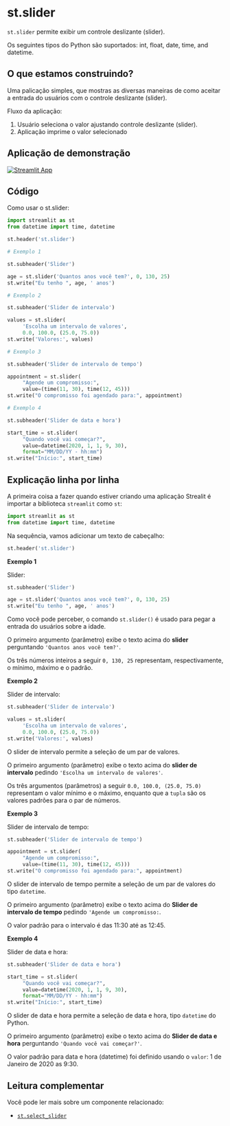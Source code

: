 # st.slider

`st.slider` permite exibir um controle deslizante (slider).

Os seguintes tipos do Python são suportados: int, float, date, time, and datetime.

## O que estamos construindo?

Uma palicação simples, que mostras as diversas maneiras de como aceitar a entrada do usuários com o controle deslizante (slider).

Fluxo da aplicação:
1. Usuário seleciona o valor ajustando controle deslizante (slider). 
2. Aplicação imprime o valor selecionado

## Aplicação de demonstração

[![Streamlit App](https://static.streamlit.io/badges/streamlit_badge_black_white.svg)](https://share.streamlit.io/dataprofessor/st.slider/)


## Código
Como usar o st.slider:

```python
import streamlit as st
from datetime import time, datetime

st.header('st.slider')

# Exemplo 1

st.subheader('Slider')

age = st.slider('Quantos anos você tem?', 0, 130, 25)
st.write("Eu tenho ", age, ' anos')

# Exemplo 2

st.subheader('Slider de intervalo')

values = st.slider(
     'Escolha um intervalo de valores',
     0.0, 100.0, (25.0, 75.0))
st.write('Valores:', values)

# Exemplo 3

st.subheader('Slider de intervalo de tempo')

appointment = st.slider(
     "Agende um compromisso:",
     value=(time(11, 30), time(12, 45)))
st.write("O compromisso foi agendado para:", appointment)

# Exemplo 4

st.subheader('Slider de data e hora')

start_time = st.slider(
     "Quando você vai começar?",
     value=datetime(2020, 1, 1, 9, 30),
     format="MM/DD/YY - hh:mm")
st.write("Início:", start_time)

```

## Explicação linha por linha
A primeira coisa a fazer quando estiver criando uma aplicação Strealit é importar a biblioteca `streamlit` como `st`:
```python
import streamlit as st
from datetime import time, datetime
```

Na sequência, vamos adicionar um texto de cabeçalho:
```python
st.header('st.slider')
```

**Exemplo 1**

Slider:

```python
st.subheader('Slider')

age = st.slider('Quantos anos você tem?', 0, 130, 25)
st.write("Eu tenho ", age, ' anos')
```

Como você pode perceber, o comando `st.slider()`
é usado para pegar a entrada do usuários sobre a idade.

O primeiro argumento (parâmetro) exibe o texto acima do **slider** perguntando `'Quantos anos você tem?'`.

Os três números inteiros a seguir `0, 130, 25` representam, respectivamente, o mínimo, máximo e o padrão.

**Exemplo 2**

Slider de intervalo:

```python
st.subheader('Slider de intervalo')

values = st.slider(
     'Escolha um intervalo de valores',
     0.0, 100.0, (25.0, 75.0))
st.write('Valores:', values)
```

O slider de intervalo permite a seleção de um par de valores.

O primeiro argumento (parâmetro) exibe o texto acima do **slider de intervalo** pedindo `'Escolha um intervalo de valores'`.

Os três argumentos (parâmetros) a seguir `0.0, 100.0, (25.0, 75.0)` representam o valor mínimo e o máximo, enquanto que a `tupla` são os valores padrões para o par de números.

**Exemplo 3**

Slider de intervalo de tempo:

```python
st.subheader('Slider de intervalo de tempo')

appointment = st.slider(
     "Agende um compromisso:",
     value=(time(11, 30), time(12, 45)))
st.write("O compromisso foi agendado para:", appointment)
```

O slider de intervalo de tempo permite a seleção de um par de valores do tipo `datetime`.


O primeiro argumento (parâmetro) exibe o texto acima do **Slider de intervalo de tempo** pedindo `'Agende um compromisso:`.

O valor padrão para o intervalo é das 11:30 até as 12:45.

**Exemplo 4**

Slider de data e hora:

```python
st.subheader('Slider de data e hora')

start_time = st.slider(
     "Quando você vai começar?",
     value=datetime(2020, 1, 1, 9, 30),
     format="MM/DD/YY - hh:mm")
st.write("Início:", start_time)
```

O slider de data e hora permite a seleção de data e hora, tipo `datetime` do Python.

O primeiro argumento (parâmetro) exibe o texto acima do **Slider de data e hora** perguntando `'Quando você vai começar?'`.

O valor padrão para data e hora (datetime) foi definido usando o `valor`: 1 de Janeiro de 2020 as 9:30.

## Leitura complementar
Você pode ler mais sobre um componente relacionado:
- [`st.select_slider`](https://docs.streamlit.io/library/api-reference/widgets/st.select_slider)
